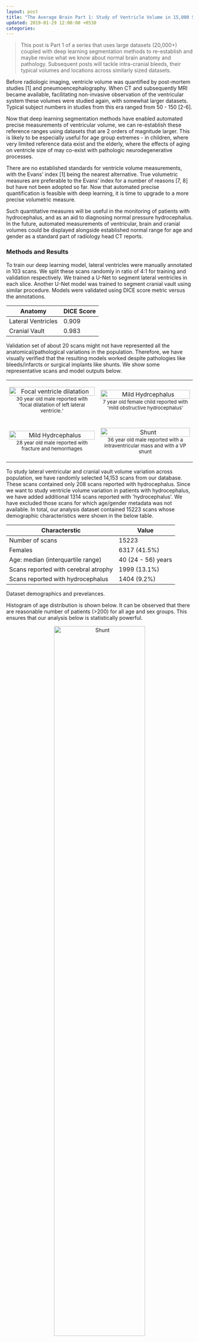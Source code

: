 ```yaml
---
layout: post
title: "The Average Brain Part 1: Study of Ventricle Volume in 15,000 Subjects with and without Hydrocephalus"
updated: 2019-01-29 12:00:00 +0530
categories:
---
```


> This post is Part 1 of a series that uses large datasets (20,000+) coupled with deep learning segmentation methods to re-establish and maybe revise what we know about normal brain anatomy and pathology. Subsequent posts will tackle intra-cranial bleeds, their typical volumes and locations across similarly sized datasets.

Before radiologic imaging, ventricle volume was quantified by post-mortem studies [1] and pneumoencephalography. When CT and subsequently MRI became available, facilitating non-invasive observation of the ventricular system these volumes were studied again, with somewhat larger datasets. Typical subject numbers in studies from this era ranged from 50 - 150 [2-6].

Now that deep learning segmentation methods have enabled automated precise measurements of ventricular volume, we can re-establish these reference ranges using datasets that are 2 orders of magnitude larger. This is likely to be especially useful for age group extremes - in children, where very limited reference data exist and the elderly, where the effects of aging on ventricle size of may co-exist with pathologic neurodegenerative processes.

There are no established standards for ventricle volume measurements, with the Evans’ index [1] being the nearest alternative. True volumetric measures are preferable to the Evans’ index for a number of reasons [7, 8] but have not been adopted so far. Now that automated precise quantification is feasible with deep learning, it is time to upgrade to a more precise volumetric measure.

Such quantitative measures will be useful in the monitoring of patients with hydrocephalus, and as an aid to diagnosing normal pressure hydrocephalus. In the future, automated measurements of ventricular, brain and cranial volumes could be displayed alongside established normal range for age and gender as a standard part of radiology head CT reports.

### Methods and Results

To train our deep learning model, lateral ventricles were manually annotated in 103 scans. We split these scans randomly in ratio of 4:1 for training and validation respectively. We trained a U-Net to segment lateral ventricles in each slice. Another U-Net model was trained to segment cranial vault using similar procedure. Models were validated using DICE score metric versus the annotations.

<table style="width:100%">
<thead>
<th>Anatomy</th>
<th>DICE Score</th>
</thead>
<tr>
    <td>Lateral Ventricles</td>
    <td>0.909</td>
</tr>
<tr>
    <td>Cranial Vault</td>
    <td>0.983</td>
</tr>

</table>


Validation set of about 20 scans might not have represented all the anatomical/pathological variations in the population. Therefore, we have visually verified that the resulting models worked despite pathologies like bleeds/infarcts or surgical implants like shunts. We show some representative scans and model outputs below.


<table style="width:100%">
<tr>
    <td>
        <p align="center">
            <img width='100%' src="/assets/images/ventricle_volume/focal_dilation.png" alt="Focal ventricle dilatation">
            <br>
            <small>30 year old male reported with 'focal dilatation of left lateral ventricle.'</small>
        </p>
    </td>
    <td>
        <p align="center">
            <img width='100%' src="/assets/images/ventricle_volume/mild_hydrocephalus.png" alt="Mild Hydrcephalus">
            <br>
            <small>7 year old female child reported with 'mild obstructive hydrocephalus'</small>
        </p>
    </td>
</tr>

<tr>
    <td>
        <p align="center">
            <img width='100%' src="/assets/images/ventricle_volume/hemorrhage.png" alt="Mild Hydrcephalus">
            <br>
            <small>28 year old male reported with fracture and hemorrhages</small>
        </p>
    </td>
    <td>
        <p align="center">
            <img width='100%' src="/assets/images/ventricle_volume/shunt.png" alt="Shunt">
            <br>
            <small>36 year old male reported with a intraventricular mass and with a VP shunt</small>
        </p>
    </td>
</tr>
</table>

To study lateral ventricular and cranial vault volume variation across population, we have randomly selected 14,153 scans from our database. These scans contained only 208 scans reported with hydrocephalus. Since we want to study ventricle volume variation in patients with hydrocephalus, we have added additional 1314 scans reported with 'hydrocephalus'. We have excluded those scans for which age/gender metadata was not available.
In total, our analysis dataset contained 15223 scans whose demographic characteristics were shown in the below table.

<table class="table">
    <thead>
        <th>Characterstic</th>
        <th>Value</th>
    </thead>
    <tr>
        <td>Number of scans</td>
        <td>15223</td>
    </tr>
    <tr>
        <td>Females</td>
        <td>6317 (41.5%)</td>
    </tr>
    <tr>
        <td>Age: median (interquartile range) </td>
        <td>40 (24 - 56) years</td>
    </tr>
    <tr>
        <td>Scans reported with cerebral atrophy</td>
        <td>1999 (13.1%)</td>
    </tr>
    <tr>
        <td>Scans reported with hydrocephalus</td>
        <td>1404 (9.2%)</td>
    </tr>
</table>

<p class="caption">Dataset demographics and prevelances.</p>

Histogram of age distribution is shown below. It can be observed that there are reasonable number of patients (>200) for all age and sex groups. This ensures that our analysis below is statistically powerful.

<center>
<img width='70%' src="/assets/images/ventricle_volume/age_hist.svg" alt="Shunt">
</center>

We have run the above trained deep learning models and measured lateral ventricular and cranial vault volumes for each of the above 15223 scans. Below is the scatter plot of all the analyzed scans.

<img width='100%' src="/assets/images/ventricle_volume/scatter.png" alt="Scatter plot">

In this scatter plot, x-axis is lateral ventricular volume while y-axis is cranial vault volume.  Scans with atrophy were circled with orange cirle while scans with hydrocephalus were marked with green square. Patients with atrophy were on the right to the mass of patients, indicating larger ventricles in these patients. Unsuprisingly, patients with hydrocephalus were the rightmost, with ventricle volumes even higher than those with atrophy.

To make this relation clearer, we have plotted distribution of ventricular volume for patients without hydrocephalus or atrophy and patients with one of these.

<img width='100%' src="/assets/images/ventricle_volume/distribution.svg" alt="Shunt">
<br>

Interesting thing to note is that hydrocephalus distribution has a very long tail while distribution of patients with neither hydrocephalus nor atrophy has a single narrow peak.

Next, let us observe cranial vault volume variation with age and sex. Bands around solid lines indicate interquartile range of cranial vault volume of the particular group.

<img width='100%' src="/assets/images/ventricle_volume/bm_volume_vs_age.svg" alt="Shunt">

Obvious feature of this plot is that cranial vault increases in size until age of 10-20 after which it remains constant. Cranial vault of males is approximately 13% larger than that of females. Another interesting point is that males' cranial vault grows until age of 15-20 while females' satures at age of 10-15.


Now, let's plot variation of lateral ventricles with age and sex. As before, bands indicate interquartile range for a particular age group.

<img width='100%' src="/assets/images/ventricle_volume/lv_volume_vs_age.svg" alt="Shunt">

This plot shows that ventricles grow in size as patients age. This may be explained by the fact that brain naturally loses mass with age, thus dilating the ventricles (i.e. cerebral atrophy)[2].


This information can be used as normal range of ventricle volume for a age and sex group. Ventricle volume outside this normal range can be indicative of hydrocephalus or a neurodegenerative disease.

We can incorporate this into our automated analysis report. For example, following is the CT scan of an 80 year old patient with a hemorrhage and our automated report.

<center>
<div style="align: center" id='example'>
</div>
</center>
<p class="caption">CT scan of a 80 Y/F patient. <br>Use scroll bar on the right to scroll through slices.</p>

<pre>
qER Analysis Report
===================

Patient ID: KSA18458
Patient Age: 80Y
Patient Sex: F

Preliminary Findings by Automated Analysis:

- Intraparenchymal hemorrhage of 21.80 ml in right temporal,
  right parietal regions.
- Subarachnoid hemorrhage.
- Intraventricular hemorrhage.
- Midline shift.
- Mass effect.
- <b>Dilated lateral ventricles.
  This might indicate neurodegenerative disease/hydrocephalus.
  Lateral ventricular volume = 106 ml.
  Interquartile range for female >75Y patients is 28 - 54 ml.</b>

This is a report of preliminary findings by automated analysis.
Other significant abnormalities may be present.
Please refer to final report.
</pre>

<p class="caption">Our auto generated report. Added text is indicated in bold.</p>

### Discussion

The question of how to ‘truth’ these measurements still remains to be answered. For this study, we use DICE scores versus manually outlined ventricles as an indicator of segmentation accuracy. Ventricle volumes annotated slice-wise by experts are an insufficient gold-standard not only because of scale, but also because of the lack of precision. The most likely places where these algorithms are likely to fail (and therefore need more testing) are anatomical variants and pathology that might alter the structure of the ventricles. We have tested some common co-occurring pathologies (bleeds), but it would be interesting to see how well the method performs on scans with congenital anomalies and other conditions such as subarachnoid cysts (which caused an earlier machine-learning-based algorithm to fail[9]).


-   Putting ventricle volume on reports is a good idea for future reference and comparison, in patients post-trauma as well as those with shunts
-   Establishing the accuracy of these automated segmentation methods algorithms also paves the way for more nuanced neuroradiology research on a scale that wasn’t previously possible.


### References
1. EVANS, WILLIAM A. "[An encephalographic ratio for estimating ventricular enlargement and cerebral atrophy](https://jamanetwork.com/journals/archneurpsyc/article-abstract/649255)." Archives of Neurology & Psychiatry 47.6 (1942): 931-937.
2. Matsumae, Mitsunori, et al. "[Age-related changes in intracranial compartment volumes in normal adults assessed by magnetic resonance imaging.](https://s3.amazonaws.com/academia.edu.documents/39907465/Age-related_changes_in_intracranial_comp20151111-24390-w6hyxp.pdf?AWSAccessKeyId=AKIAIWOWYYGZ2Y53UL3A&Expires=1547126908&Signature=LFp5zuldCmlyiy3QhkA%2Ba0U1q1c%3D&response-content-disposition=inline%3B%20filename%3DAge-related_changes_in_intracranial_comp.pdf)" Journal of neurosurgery 84.6 (1996): 982-991.
3. Scahill, Rachael I., et al. "[A longitudinal study of brain volume changes in normal aging using serial registered magnetic resonance imaging.](https://jamanetwork.com/journals/jamaneurology/fullarticle/784396)" Archives of neurology 60.7 (2003): 989-994.
4. Hanson, J., B. Levander, and B. Liliequist. "[Size of the intracerebral ventricles as measured with computer tomography, encephalography and echoventriculography.](https://www.ncbi.nlm.nih.gov/pubmed/782172)" Acta Radiologica. Diagnosis 16.346_suppl (1975): 98-106.
5. Gyldensted, C. "[Measurements of the normal ventricular system and hemispheric sulci of 100 adults with computed tomography.](https://www.ncbi.nlm.nih.gov/pubmed/304535)" Neuroradiology 14.4 (1977): 183-192.
6. Haug, G. "[Age and sex dependence of the size of normal ventricles on computed tomography.](https://www.ncbi.nlm.nih.gov/pubmed/304536)" Neuroradiology 14.4 (1977): 201-204.
7. Toma, Ahmed K., et al. "[Evans' index revisited: the need for an alternative in normal pressure hydrocephalus.](https://academic.oup.com/neurosurgery/article-abstract/68/4/939/2599368)" Neurosurgery 68.4 (2011): 939-944.
8. Ambarki, Khalid, et al. "[Brain ventricular size in healthy elderly: comparison between Evans index and volume measurement.](https://academic.oup.com/neurosurgery/article-abstract/67/1/94/2556570)" Neurosurgery 67.1 (2010): 94-99.
9. Yepes-Calderon, Fernando, Marvin D. Nelson, and J. Gordon McComb. "[Automatically measuring brain ventricular volume within PACS using artificial intelligence.](https://journals.plos.org/plosone/article?id=10.1371/journal.pone.0193152)" PloS one 13.3 (2018): e0193152.

<script src="https://ajax.googleapis.com/ajax/libs/jquery/3.3.1/jquery.min.js"></script>
<script src="https://cdnjs.cloudflare.com/ajax/libs/Chart.js/2.7.2/Chart.bundle.min.js"></script>
<script type="text/javascript" src="/assets/js/ImageStack.js"></script>
<script type="text/javascript">
    var imageList = getImageList('/assets/images/ventricle_volume/example/', 32);
    var stack = new ImageStack({
    images: imageList,
    height: '20rem',
    width: '20rem'
    });
    $('#example').append(stack);

</script>

<style type="text/css">
    /*Scroll Stuff*/
    .custom-scroll{
      float: none;
      margin: 0 auto;
    }

    .custom-scroll::-webkit-scrollbar-track
    {
      -webkit-box-shadow: inset 0 0 6px rgba(0,0,0,0.3);
      border-radius: 5px;
      background-color: #F5F5F5;
    }

    .custom-scroll::-webkit-scrollbar
    {
      width: 12px;
      background-color: #F5F5F5;
    }

    .custom-scroll::-webkit-scrollbar-thumb
    {
      border-radius: 5px;
      -webkit-box-shadow: inset 0 0 6px rgba(0,0,0,.3);
      background-color: #464646;
    }

    td{
        word-wrap: break-word;
        hyphens: auto;
    }
</style>


